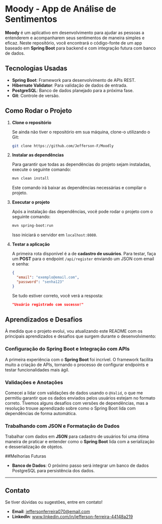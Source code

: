 # Moody - App de Análise de Sentimentos

**Moody** é um aplicativo em desenvolvimento para ajudar as pessoas a entenderem e acompanharem seus sentimentos de maneira simples e eficaz. Neste repositório, você encontrará o código-fonte de um app baseado em **Spring Boot** para backend e com integração futura com banco de dados.

## Tecnologias Usadas

- **Spring Boot**: Framework para desenvolvimento de APIs REST.
- **Hibernate Validator**: Para validação de dados de entrada.
- **PostgreSQL**: Banco de dados planejado para a próxima fase.
- **Git**: Controle de versão.

## Como Rodar o Projeto

1. **Clone o repositório**

   Se ainda não tiver o repositório em sua máquina, clone-o utilizando o Git:

   ```bash
   git clone https://github.com/Jefferson-F/Moodly
   ```

2. **Instalar as dependências**

   Para garantir que todas as dependências do projeto sejam instaladas, execute o seguinte comando:

   ```bash
   mvn clean install
   ```

   Este comando irá baixar as dependências necessárias e compilar o projeto.

3. **Executar o projeto**

   Após a instalação das dependências, você pode rodar o projeto com o seguinte comando:

   ```bash
   mvn spring-boot:run
   ```

   Isso iniciará o servidor em `localhost:8080`.

4. **Testar a aplicação**

   A primeira rota disponível é a de **cadastro de usuários**. Para testar, faça um **POST** para o endpoint `/api/register` enviando um JSON com email e senha:

   ```json
   {
     "email": "exemplo@email.com",
     "password": "senha123"
   }
   ```

   Se tudo estiver correto, você verá a resposta:

   ```json
   "Usuário registrado com sucesso!"
   ```

## Aprendizados e Desafios

À medida que o projeto evolui, vou atualizando este README com os principais aprendizados e desafios que surgem durante o desenvolvimento:

### Configuração do Spring Boot e Integração com APIs
A primeira experiência com o **Spring Boot** foi incrível. O framework facilita muito a criação de APIs, tornando o processo de configurar endpoints e testar funcionalidades mais ágil.

### Validações e Anotações
Comecei a lidar com validações de dados usando o `@Valid`, o que me permitiu garantir que os dados enviados pelos usuários estejam no formato correto. Tivemos alguns desafios com versões de dependências, mas a resolução trouxe aprendizado sobre como o Spring Boot lida com dependências de forma automática.

### Trabalhando com JSON e Formatação de Dados
Trabalhar com dados em **JSON** para cadastro de usuários foi uma ótima maneira de praticar e entender como o **Spring Boot** lida com a serialização e desserialização de objetos.

##Melhorias Futuras

- **Banco de Dados**: O próximo passo será integrar um banco de dados PostgreSQL para persistência dos dados.

---

## Contato

Se tiver dúvidas ou sugestões, entre em contato!

- **Email**: jeffersonferreira070@email.com
- **LinkedIn**: www.linkedin.com/in/jefferson-ferreira-44148a219

```
